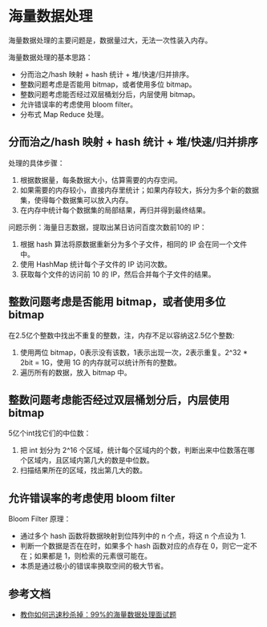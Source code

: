 # 海量数据处理

海量数据处理的主要问题是，数据量过大，无法一次性装入内存。

海量数据处理的基本思路：

- 分而治之/hash 映射 + hash 统计 + 堆/快速/归并排序。
- 整数问题考虑是否能用 bitmap，或者使用多位 bitmap。
- 整数问题考虑能否经过双层桶划分后，内层使用 bitmap。
- 允许错误率的考虑使用 bloom filter。
- 分布式 Map Reduce 处理。

## 分而治之/hash 映射 + hash 统计 + 堆/快速/归并排序

处理的具体步骤：

1. 根据数据量，每条数据大小，估算需要的内存空间。
2. 如果需要的内存较小，直接内存里统计；如果内存较大，拆分为多个新的数据集，使得每个数据集可以放入内存。
3. 在内存中统计每个数据集的局部结果，再归并得到最终结果。

问题示例：海量日志数据，提取出某日访问百度次数前10的 IP：

1. 根据 hash 算法将原数据重新分为多个子文件，相同的 IP 会在同一个文件中。
2. 使用 HashMap 统计每个子文件的 IP 访问次数。
3. 获取每个文件的访问前 10 的 IP，然后合并每个子文件的结果。

## 整数问题考虑是否能用 bitmap，或者使用多位 bitmap

在2.5亿个整数中找出不重复的整数，注，内存不足以容纳这2.5亿个整数:

1. 使用两位 bitmap，0表示没有该数，1表示出现一次，2表示重复。2^32 * 2bit = 1G，使用 1G 的内存就可以统计所有的整数。
2. 遍历所有的数据，放入 bitmap 中。

## 整数问题考虑能否经过双层桶划分后，内层使用 bitmap

5亿个int找它们的中位数：

1. 把 int 划分为 2^16 个区域，统计每个区域内的个数，判断出来中位数落在哪个区域内，且区域内第几大的数是中位数。
2. 扫描结果所在的区域，找出第几大的数。

## 允许错误率的考虑使用 bloom filter

Bloom Filter 原理：

- 通过多个 hash 函数将数据映射到位阵列中的 n 个点，将这 n 个点设为 1.
- 判断一个数据是否在在时，如果多个 hash 函数对应的点存在 0，则它一定不在；如果都是 1，则检索的元素很可能在。
- 本质是通过极小的错误率换取空间的极大节省。

## 参考文档

- [教你如何迅速秒杀掉：99%的海量数据处理面试题](<https://blog.csdn.net/v_july_v/article/details/7382693>)